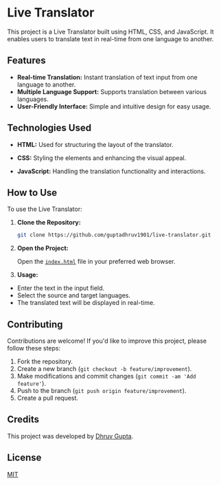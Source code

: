 
# Live Translator

This project is a Live Translator built using HTML, CSS, and JavaScript. It enables users to translate text in real-time from one language to another.

## Features

- **Real-time Translation:** Instant translation of text input from one language to another.
- **Multiple Language Support:** Supports translation between various languages.
- **User-Friendly Interface:** Simple and intuitive design for easy usage.


## Technologies Used

- **HTML:** Used for structuring the layout of the translator.

- **CSS:** Styling the elements and enhancing the visual appeal.

- **JavaScript:** Handling the translation functionality and interactions.

## How to Use

To use the Live Translator:

1. **Clone the Repository:**

    ```bash
    git clone https://github.com/guptadhruv1901/live-translator.git

2. **Open the Project:**

    Open the [`index.html`](index.html) file in your preferred web browser.

3. **Usage:**

- Enter the text in the input field.
- Select the source and target languages.
- The translated text will be displayed in real-time.

## Contributing

Contributions are welcome! If you'd like to improve this project, please follow these steps:

1. Fork the repository.
2. Create a new branch (`git checkout -b feature/improvement`).
3. Make modifications and commit changes (`git commit -am 'Add feature'`).
4. Push to the branch (`git push origin feature/improvement`).
5. Create a pull request.


## Credits

This project was developed by [Dhruv Gupta](https://github.com/guptadhruv1901).
## License

[MIT](LICENSE)

